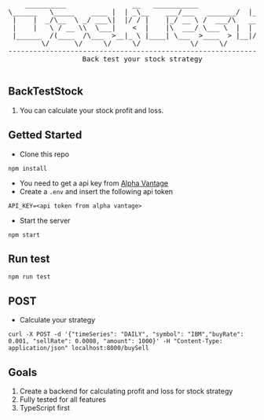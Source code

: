 <div align="center">
<pre>
    __________                __   ___________              __   _________ __                 __    
\______   \_____    ____ |  | _\__    ___/___   _______/  |_/   _____//  |_  ____   ____ |  | __
 |    |  _/\__  \ _/ ___\|  |/ / |    |_/ __ \ /  ___/\   __\_____  \\   __\/  _ \_/ ___\|  |/ /
 |    |   \ / __ \\  \___|    <  |    |\  ___/ \___ \  |  | /        \|  | (  <_> )  \___|    < 
 |______  /(____  /\___  >__|_ \ |____| \___  >____  > |__|/_______  /|__|  \____/ \___  >__|_ \
        \/      \/     \/     \/            \/     \/              \/                  \/     \/
------------------------------------------------------------------------------------------------
     Back test your stock strategy
 </pre>
</div>
     
## BackTestStock
1. You can calculate your stock profit and loss.

## Getted Started
- Clone this repo
```
npm install
```
- You need to get a api key from [Alpha Vantage](https://www.alphavantage.co/support/#api-key)
- Create a `.env` and insert the following api token
```
API_KEY=<api token from alpha vantage>
```

- Start the server

```
npm start
```

## Run test
```
npm run test
```

## POST 
- Calculate your strategy
```
curl -X POST -d '{"timeSeries": "DAILY", "symbol": "IBM","buyRate": 0.001, "sellRate": 0.0008, "amount": 1000}' -H "Content-Type: application/json" localhost:8000/buySell
```

## Goals
1. Create a backend for calculating profit and loss for stock strategy 
2. Fully tested for all features 
3. TypeScript first 
